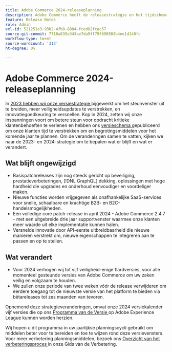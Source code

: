 ```yaml
---
title: Adobe Commerce 2024-releaseplanning
description: Adobe Commerce heeft de releasestrategie en het tijdschema voor 2024 bijgewerkt.
feature: Release Notes
role: Admin
exl-id: 521251e3-93b2-4fb8-8804-fced82fcac57
source-git-commit: 7718a835e343ae7da9ff79f690503b4ee1d140fc
workflow-type: tm+mt
source-wordcount: '313'
ht-degree: 0%

---
```


# Adobe Commerce 2024-releaseplanning

In [ 2023 hebben wij onze versiestrategie ](https://business.adobe.com/blog/the-latest/adobe-announces-expanded-support) bijgewerkt om het steunvenster uit te breiden, meer veiligheidsupdates te verstrekken, en innovatiegoedkeuring te versnellen. Kop in 2024, zetten wij onze inspanningen voort om betere steun voor opdracht kritieke klantenbehoeften te verlenen en hebben ons [ versieschema ](https://experienceleague.adobe.com/docs/commerce-operations/release/planning/schedule.html) gepubliceerd om onze klanten tijd te verstrekken om en begrotingsmiddelen voor het komende jaar te plannen. Om de veranderingen samen te vatten, kijken we naar de 2023- en 2024-strategie om te bepalen wat er blijft en wat er verandert.

## Wat blijft ongewijzigd

* Basispatchreleases zijn nog steeds gericht op beveiliging, prestatieverbeteringen, [!DNL GraphQL] dekking, oplossingen met hoge hardheid die upgrades en onderhoud eenvoudiger en voordeliger maken.
* Nieuwe functies worden vrijgegeven als onafhankelijke SaaS-services voor snelle, schaalbare en krachtige B2B- en B2C-handelsmogelijkheden.
* Eén volledige core patch-release in april 2024 - Adobe Commerce 2.4.7 - met een uitgebreide drie jaar supportvenster waarmee onze klanten meer waarde uit elke implementatie kunnen halen.
* Versnelde innovatie door API-eerste uitbreidbaarheid die nieuwe manieren verstrekt om, nieuwe eigenschappen te integreren aan te passen en op te stellen.

## Wat verandert

* Voor 2024 verhogen wij tot vijf veiligheid-enige flardversies, voor alle momenteel gesteunde versies van Adobe Commerce om uw zaken veilig en volgzaam te houden.
* We zullen onze periode van twee weken vóór de release verwijderen om eerdere toegang tot de nieuwste versie van het platform te bieden via bètareleases tot zes maanden van tevoren.

Opnemend deze strategieveranderingen, omvat onze 2024 versiekalender vijf versies die op ons [ Programma van de Versie ](https://experienceleague.adobe.com/docs/commerce-operations/release/planning/schedule.html) op Adobe Experience League kunnen worden herzien.

Wij hopen u dit programma in uw jaarlijkse planningscycli gebruikt om middelen beter voor te bereiden en toe te wijzen rond deze versievensters. Voor meer verbetering planningsmiddelen, bezoek ons [ Overzicht van het verbeteringsproces ](/docs/commerce-operations/upgrade-guide/overview.html) in onze Gids van de Verbetering.
